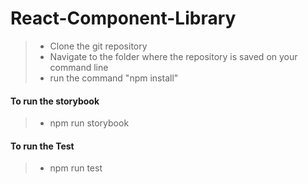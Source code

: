 # React-Component-Library
> - Clone the git repository
> - Navigate to the folder where the repository is saved on your command line
> - run the command "npm install"

#### To run the storybook
>
> - npm run storybook

#### To run the Test
>
> - npm run test



